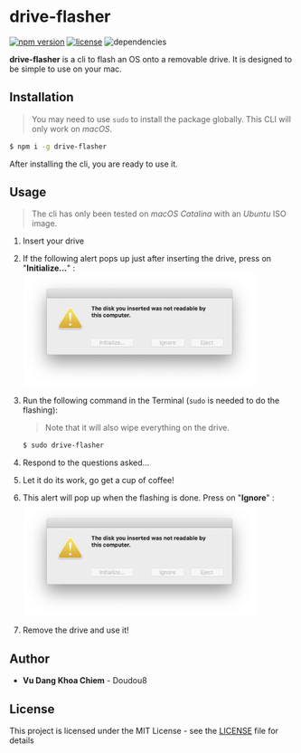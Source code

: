 # drive-flasher

[![npm version](https://badge.fury.io/js/drive-flasher.svg)](https://www.npmjs.com/package/make-icns) [![license](https://img.shields.io/github/license/Doudou8/drive-flasher)](https://github.com/Doudou8/drive-flasher/blob/master/LICENSE) ![dependencies](https://david-dm.org/Doudou8/drive-flasher.svg?theme=shields.io)

**drive-flasher** is a cli to flash an OS onto a removable drive. It is designed to be simple to use on your mac.

## Installation

> You may need to use `sudo` to install the package globally. This CLI will only work on _macOS_.

```bash
$ npm i -g drive-flasher
```

After installing the cli, you are ready to use it.

## Usage

> The cli has only been tested on _macOS Catalina_ with an _Ubuntu_ ISO image.

1. Insert your drive
2. If the following alert pops up just after inserting the drive, press on "**Initialize...**" : <img src="https://raw.githubusercontent.com/Doudou8/drive-flasher/master/screenshot.png" height="200" />
3. Run the following command in the Terminal (`sudo` is needed to do the flashing):

   > Note that it will also wipe everything on the drive.

   ```bash
   $ sudo drive-flasher
   ```

4. Respond to the questions asked...
5. Let it do its work, go get a cup of coffee!
6. This alert will pop up when the flashing is done. Press on "**Ignore**" :<img src="https://raw.githubusercontent.com/Doudou8/drive-flasher/master/screenshot.png" height="200" />
7. Remove the drive and use it!

## Author

- **Vu Dang Khoa Chiem** - Doudou8

## License

This project is licensed under the MIT License - see the [LICENSE](LICENSE) file for details
